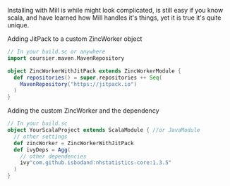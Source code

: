 Installing with Mill is while might look complicated, is still easy if you know scala, and have learned how Mill handles
it's things, yet it is true it's quite unique.

Adding JitPack to a custom ZincWorker object
```scala
// In your build.sc or anywhere
import coursier.maven.MavenRepository

object ZincWorkerWithJitPack extends ZincWorkerModule {
  def repositories() = super.repositories ++ Seq(
    MavenRepository("https://jitpack.io")
  )
}
```

Adding the custom ZincWorker and the dependency
```scala
// In your build.sc
object YourScalaProject extends ScalaModule { //or JavaModule
  // other settings
  def zincWorker = ZincWorkerWithJitPack
  def ivyDeps = Agg(
    // other dependencies
    ivy"com.github.isbodand:nhstatistics-core:1.3.5"
  )
}
```
